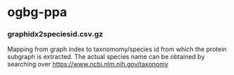 # ogbg-ppa

### graphidx2speciesid.csv.gz

Mapping from graph index to taxnomomy/species id from which the protein subgraph is extracted. 
The actual species name can be obtained by searching over https://www.ncbi.nlm.nih.gov/taxonomy

